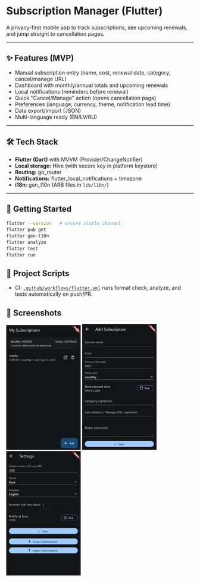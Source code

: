 # Subscription Manager (Flutter)

A privacy-first mobile app to track subscriptions, see upcoming renewals, and jump straight to cancellation pages.

---

## ✨ Features (MVP)
- Manual subscription entry (name, cost, renewal date, category, cancel/manage URL)
- Dashboard with monthly/annual totals and upcoming renewals
- Local notifications (reminders before renewal)
- Quick "Cancel/Manage" action (opens cancellation page)
- Preferences (language, currency, theme, notification lead time)
- Data export/import (JSON)
- Multi-language ready (EN/LV/RU)

---

## 🛠 Tech Stack
- **Flutter (Dart)** with MVVM (Provider/ChangeNotifier)
- **Local storage:** Hive (with secure key in platform keystore)
- **Routing:** go_router
- **Notifications:** flutter_local_notifications + timezone
- **i18n:** gen_l10n (ARB files in `lib/l10n/`)

---

## 🚀 Getting Started
```bash
flutter --version   # ensure stable channel
flutter pub get
flutter gen-l10n
flutter analyze
flutter test
flutter run
```

## 📂 Project Scripts

- CI: [`.github/workflows/flutter.yml`](.github/workflows/flutter.yml) runs format check, analyze, and tests automatically on push/PR.

## 📸 Screenshots
<p float="left">
  <img src="docs/screenshots/home.png" width="200" />
  <img src="docs/screenshots/add.png" width="200" />
  <img src="docs/screenshots/settings.png" width="200" />
</p>